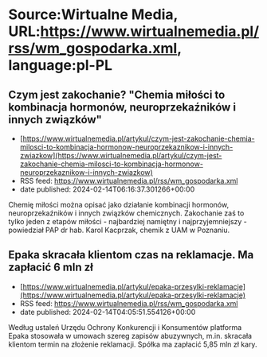 # Source:Wirtualne Media, URL:https://www.wirtualnemedia.pl/rss/wm_gospodarka.xml, language:pl-PL

## Czym jest zakochanie? "Chemia miłości to kombinacja hormonów, neuroprzekaźników i innych związków"
 - [https://www.wirtualnemedia.pl/artykul/czym-jest-zakochanie-chemia-milosci-to-kombinacja-hormonow-neuroprzekaznikow-i-innych-zwiazkow](https://www.wirtualnemedia.pl/artykul/czym-jest-zakochanie-chemia-milosci-to-kombinacja-hormonow-neuroprzekaznikow-i-innych-zwiazkow)
 - RSS feed: https://www.wirtualnemedia.pl/rss/wm_gospodarka.xml
 - date published: 2024-02-14T06:16:37.301266+00:00

Chemię miłości można opisać jako działanie kombinacji hormonów, neuroprzekaźników i innych związków chemicznych. Zakochanie zaś to tylko jeden z etapów miłości - najbardziej namiętny i najprzyjemniejszy - powiedział PAP dr hab. Karol Kacprzak, chemik z UAM w Poznaniu.

## Epaka skracała klientom czas na reklamacje. Ma zapłacić 6 mln zł
 - [https://www.wirtualnemedia.pl/artykul/epaka-przesylki-reklamacje](https://www.wirtualnemedia.pl/artykul/epaka-przesylki-reklamacje)
 - RSS feed: https://www.wirtualnemedia.pl/rss/wm_gospodarka.xml
 - date published: 2024-02-14T04:05:51.554126+00:00

Według ustaleń Urzędu Ochrony Konkurencji i Konsumentów platforma Epaka stosowała w umowach szereg zapisów abuzywnych, m.in. skracała klientom termin na złożenie reklamacji. Spółka ma zapłacić 5,85 mln zł kary.

